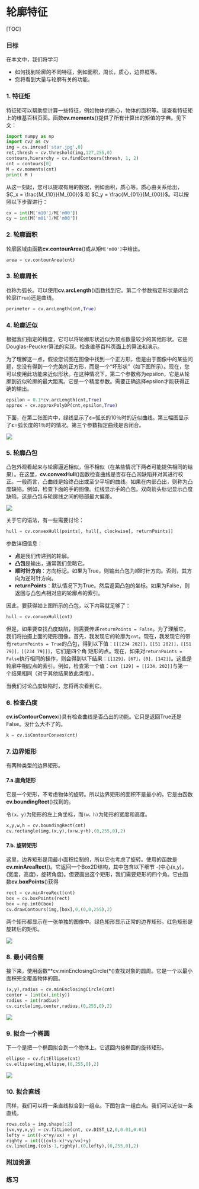 # 轮廓特征

[TOC]

### 目标

在本文中，我们将学习
- 如何找到轮廓的不同特征，例如面积，周长，质心，边界框等。
- 您将看到大量与轮廓有关的功能。

### 1. 特征矩

特征矩可以帮助您计算一些特征，例如物体的质心，物体的面积等。请查看特征矩上的维基百科页面。函数**cv.moments**()提供了所有计算出的矩值的字典。见下文：

```python
import numpy as np
import cv2 as cv
img = cv.imread('star.jpg',0)
ret,thresh = cv.threshold(img,127,255,0)
contours,hierarchy = cv.findContours(thresh, 1, 2)
cnt = contours[0]
M = cv.moments(cnt)
print( M )
```

从这一刻起，您可以提取有用的数据，例如面积，质心等。质心由关系给出，$C_x = \frac{M_{10}}{M_{00}}$ 和 $C_y = \frac{M_{01}}{M_{00}}$。可以按照以下步骤进行： 

```python
cx = int(M['m10']/M['m00'])
cy = int(M['m01']/M['m00'])
```

### 2. 轮廓面积

轮廓区域由函数**cv.contourArea**()或从矩`M['m00']`中给出。

```python
area = cv.contourArea(cnt) 
```

### 3. 轮廓周长

也称为弧长。可以使用**cv.arcLength**()函数找到它。第二个参数指定形状是闭合轮廓(`True`)还是曲线。

```python
perimeter = cv.arcLength(cnt,True)
```

### 4. 轮廓近似

根据我们指定的精度，它可以将轮廓形状近似为顶点数量较少的其他形状。它是Douglas-Peucker算法的实现。检查维基百科页面上的算法和演示。

为了理解这一点，假设您试图在图像中找到一个正方形，但是由于图像中的某些问题，您没有得到一个完美的正方形，而是一个“坏形状”（如下图所示）。现在，您可以使用此功能来近似形状。在这种情况下，第二个参数称为epsilon，它是从轮廓到近似轮廓的最大距离。它是一个精度参数。需要正确选择epsilon才能获得正确的输出。

```python
epsilon = 0.1*cv.arcLength(cnt,True) 
approx = cv.approxPolyDP(cnt,epsilon,True)
```

下面，在第二张图片中，绿线显示了ε=弧长的10％时的近似曲线。第三幅图显示了ε=弧长度的1％时的情况。第三个参数指定曲线是否闭合。

![](http://qiniu.aihubs.net/approx.jpg)

### 5. 轮廓凸包

凸包外观看起来与轮廓逼近相似，但不相似（在某些情况下两者可能提供相同的结果）。在这里，**cv.convexHull**()函数检查曲线是否存在凸凹缺陷并对其进行校正。一般而言，凸曲线是始终凸出或至少平坦的曲线。如果在内部凸出，则称为凸度缺陷。例如，检查下面的手的图像。红线显示手的凸包。双向箭头标记显示凸度缺陷，这是凸包与轮廓线之间的局部最大偏差。

![](http://qiniu.aihubs.net/convexitydefects.jpg)

关于它的语法，有一些需要讨论：

```python
hull = cv.convexHull(points[, hull[, clockwise[, returnPoints]] 
```

参数详细信息：
- **点**是我们传递到的轮廓。
- **凸包**是输出，通常我们忽略它。
- **顺时针方向**：方向标记。如果为True，则输出凸包为顺时针方向。否则，其方向为逆时针方向。
- **returnPoints**：默认情况下为True。然后返回凸包的坐标。如果为False，则返回与凸包点相对应的轮廓点的索引。

因此，要获得如上图所示的凸包，以下内容就足够了：

```python
hull = cv.convexHull(cnt) 
```

但是，如果要查找凸度缺陷，则需要传递`returnPoints = False`。为了理解它，我们将拍摄上面的矩形图像。首先，我发现它的轮廓为`cnt`。现在，我发现它的带有`returnPoints = True`的凸包，得到以下值：`[[[234 202]]，[[51 202]]，[[51 79]]，[[234 79]]]`，它们是四个角 矩形的点。现在，如果对`returnPoints = False`执行相同的操作，则会得到以下结果：`[[129]，[67]，[0]，[142]]`。这些是轮廓中相应点的索引。例如，检查第一个值：`cnt [129] = [[234，202]]`与第一个结果相同（对于其他结果依此类推）。

当我们讨论凸度缺陷时，您将再次看到它。

### 6. 检查凸度

**cv.isContourConvex**()具有检查曲线是否凸出的功能。它只是返回True还是False。没什么大不了的。

```python
k = cv.isContourConvex(cnt) 
```

### 7. 边界矩形

有两种类型的边界矩形。

#### 7.a.直角矩形

它是一个矩形，不考虑物体的旋转。所以边界矩形的面积不是最小的。它是由函数**cv.boundingRect**()找到的。

令`(x，y)`为矩形的左上角坐标，而`(w，h)`为矩形的宽度和高度。

```python
x,y,w,h = cv.boundingRect(cnt)
cv.rectangle(img,(x,y),(x+w,y+h),(0,255,0),2)
```

#### 7.b. 旋转矩形

这里，边界矩形是用最小面积绘制的，所以它也考虑了旋转。使用的函数是**cv.minAreaRect**()。它返回一个Box2D结构，其中包含以下细节 -(中心(x,y)，(宽度，高度)，旋转角度)。但要画出这个矩形，我们需要矩形的四个角。它由函数**cv.boxPoints**()获得

```python
rect = cv.minAreaRect(cnt)
box = cv.boxPoints(rect)
box = np.int0(box)
cv.drawContours(img,[box],0,(0,0,255),2)
```

两个矩形都显示在一张单独的图像中。绿色矩形显示正常的边界矩形。红色矩形是旋转后的矩形。

![](http://qiniu.aihubs.net/boundingrect.png)

### 8. 最小闭合圈
接下来，使用函数**cv.minEnclosingCircle(*()查找对象的圆周。它是一个以最小面积完全覆盖物体的圆。

```python
(x,y),radius = cv.minEnclosingCircle(cnt)
center = (int(x),int(y))
radius = int(radius)
cv.circle(img,center,radius,(0,255,0),2)
```

![](http://qiniu.aihubs.net/circumcircle.png)

### 9. 拟合一个椭圆

下一个是把一个椭圆拟合到一个物体上。它返回内接椭圆的旋转矩形。

```python
ellipse = cv.fitEllipse(cnt)
cv.ellipse(img,ellipse,(0,255,0),2)
```

![](http://qiniu.aihubs.net/fitellipse.png)

### 10. 拟合直线

同样，我们可以将一条直线拟合到一组点。下图包含一组白点。我们可以近似一条直线。

```python
rows,cols = img.shape[:2]
[vx,vy,x,y] = cv.fitLine(cnt, cv.DIST_L2,0,0.01,0.01)
lefty = int((-x*vy/vx) + y)
righty = int(((cols-x)*vy/vx)+y)
cv.line(img,(cols-1,righty),(0,lefty),(0,255,0),2)
```

### 附加资源

### 练习